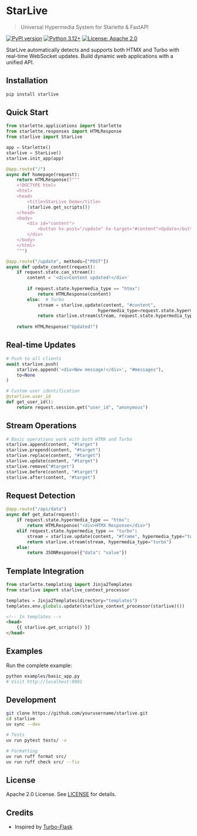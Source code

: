 # StarLive

> Universal Hypermedia System for Starlette & FastAPI

[![PyPI version](https://badge.fury.io/py/starlive.svg)](https://pypi.org/project/starlive/)
[![Python 3.12+](https://img.shields.io/badge/python-3.12+-blue.svg)](https://www.python.org/downloads/)
[![License: Apache 2.0](https://img.shields.io/badge/License-Apache%202.0-blue.svg)](https://opensource.org/licenses/Apache-2.0)

StarLive automatically detects and supports both HTMX and Turbo with real-time WebSocket updates. Build dynamic web applications with a unified API.

## Installation

```bash
pip install starlive
```

## Quick Start

```python
from starlette.applications import Starlette
from starlette.responses import HTMLResponse
from starlive import StarLive

app = Starlette()
starlive = StarLive()
starlive.init_app(app)

@app.route("/")
async def homepage(request):
    return HTMLResponse(f"""
    <!DOCTYPE html>
    <html>
    <head>
        <title>StarLive Demo</title>
        {starlive.get_scripts()}
    </head>
    <body>
        <div id="content">
            <button hx-post="/update" hx-target="#content">Update</button>
        </div>
    </body>
    </html>
    """)

@app.route("/update", methods=["POST"])
async def update_content(request):
    if request.state.can_stream():
        content = '<div>Content updated!</div>'
        
        if request.state.hypermedia_type == "htmx":
            return HTMLResponse(content)
        else:  # Turbo
            stream = starlive.update(content, "#content", 
                                   hypermedia_type=request.state.hypermedia_type)
            return starlive.stream(stream, request.state.hypermedia_type)
    
    return HTMLResponse("Updated!")
```

## Real-time Updates

```python
# Push to all clients
await starlive.push(
    starlive.append('<div>New message!</div>', "#messages"),
    to=None
)

# Custom user identification
@starlive.user_id
def get_user_id():
    return request.session.get("user_id", "anonymous")
```

## Stream Operations

```python
# Basic operations work with both HTMX and Turbo
starlive.append(content, "#target")
starlive.prepend(content, "#target") 
starlive.replace(content, "#target")
starlive.update(content, "#target")
starlive.remove("#target")
starlive.before(content, "#target")
starlive.after(content, "#target")
```

## Request Detection

```python
@app.route("/api/data")
async def get_data(request):
    if request.state.hypermedia_type == "htmx":
        return HTMLResponse("<div>HTMX Response</div>")
    elif request.state.hypermedia_type == "turbo":
        stream = starlive.update(content, "#frame", hypermedia_type="turbo")
        return starlive.stream(stream, hypermedia_type="turbo")
    else:
        return JSONResponse({"data": "value"})
```

## Template Integration

```python
from starlette.templating import Jinja2Templates
from starlive import starlive_context_processor

templates = Jinja2Templates(directory="templates")
templates.env.globals.update(starlive_context_processor(starlive)())
```

```html
<!-- In templates -->
<head>
    {{ starlive.get_scripts() }}
</head>
```

## Examples

Run the complete example:

```bash
python examples/basic_app.py
# Visit http://localhost:8001
```

## Development

```bash
git clone https://github.com/yourusername/starlive.git
cd starlive
uv sync --dev
```

```bash
# Tests
uv run pytest tests/ -v

# Formatting
uv run ruff format src/
uv run ruff check src/ --fix
```

## License

Apache 2.0 License. See [LICENSE](LICENSE) for details.

## Credits

- Inspired by [Turbo-Flask](https://github.com/miguelgrinberg/turbo-flask)

